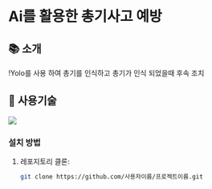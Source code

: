 # Ai를 활용한 총기사고 예방



## 📚 소개

!Yolo를 사용 하여 총기를 인식하고 총기가 인식 되었을때 후속 조치

## 🚀 사용기술
<img src="https://img.shields.io/badge/Python-3776AB?
          style=for-the-badge
          &logo=Python
          &logoColor=white"/>

### 설치 방법

1. 레포지토리 클론:
   ```bash
   git clone https://github.com/사용자이름/프로젝트이름.git
